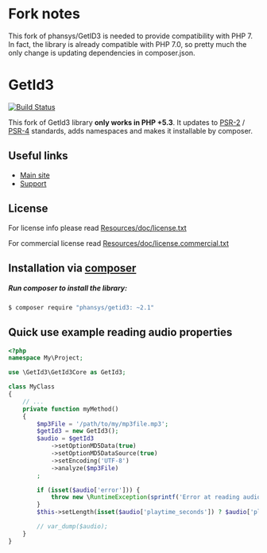 Fork notes
==========

This fork of phansys/GetID3 is needed to provide compatibility with PHP 7. In fact,
the library is already compatible with PHP 7.0, so pretty much the only change is
updating dependencies in composer.json.

GetId3
======
[![Build Status](https://secure.travis-ci.org/phansys/GetId3.png?branch=master)](http://travis-ci.org/phansys/GetId3)

This fork of GetId3 library **only works in PHP  +5.3**. It updates to
[PSR-2](https://github.com/php-fig/fig-standards/blob/master/accepted/PSR-2-coding-style-guide.md)
/ [PSR-4](https://github.com/php-fig/fig-standards/blob/master/accepted/PSR-4-autoloader.md)
standards, adds namespaces and makes it installable by composer.

Useful links
------------
* [Main site](http://www.getid3.org)
* [Support](http://support.getid3.org)

License
-------

For license info please read [Resources/doc/license.txt](https://github.com/phansys/GetId3/tree/master/Resources/doc/license.txt)

For commercial license read [Resources/doc/license.commercial.txt](https://github.com/phansys/GetId3/tree/master/Resources/doc/license.commercial.txt)

## Installation via [composer](http://getcomposer.org/)

##### Run composer to install the library:

``` bash
$ composer require "phansys/getid3: ~2.1"
```

Quick use example reading audio properties
------------------------------------------
``` php
<?php
namespace My\Project;

use \GetId3\GetId3Core as GetId3;

class MyClass
{
    // ...
    private function myMethod()
    {
        $mp3File = '/path/to/my/mp3file.mp3';
        $getId3 = new GetId3();
        $audio = $getId3
            ->setOptionMD5Data(true)
            ->setOptionMD5DataSource(true)
            ->setEncoding('UTF-8')
            ->analyze($mp3File)
        ;

        if (isset($audio['error'])) {
            throw new \RuntimeException(sprintf('Error at reading audio properties from "%s" with GetId3: %s.', $mp3File, $audio['error']));
        }
        $this->setLength(isset($audio['playtime_seconds']) ? $audio['playtime_seconds'] : '');

        // var_dump($audio);
    }
}

```
